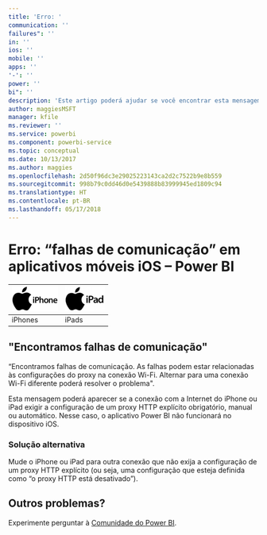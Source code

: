 ```yaml
---
title: 'Erro: '
communication: ''
failures": ''
in: ''
ios: ''
mobile: ''
apps: ''
'-': ''
power: ''
bi": ''
description: 'Este artigo poderá ajudar se você encontrar esta mensagem: “Encontramos falhas de comunicação. As falhas podem estar relacionadas às configurações de proxy na sua conexão Wi-Fi.”'
author: maggiesMSFT
manager: kfile
ms.reviewer: ''
ms.service: powerbi
ms.component: powerbi-service
ms.topic: conceptual
ms.date: 10/13/2017
ms.author: maggies
ms.openlocfilehash: 2d50f96dc3e29025223143ca2d2c7522b9e8b559
ms.sourcegitcommit: 998b79c0dd46d0e5439888b83999945ed1809c94
ms.translationtype: HT
ms.contentlocale: pt-BR
ms.lasthandoff: 05/17/2018
---
```

# <a name="error-communication-failures-in-ios-mobile-apps---power-bi"></a>Erro: “falhas de comunicação” em aplicativos móveis iOS – Power BI
| ![iPhone](media/mobile-known-issues-with-the-iphone-app/iphone-logo-50-px.png) | ![iPad](media/mobile-known-issues-with-the-iphone-app/ipad-logo-50-px.png) |
|:--- |:--- |
| iPhones |iPads |

## <a name="we-encountered-communication-failures"></a>"Encontramos falhas de comunicação"
“Encontramos falhas de comunicação. As falhas podem estar relacionadas às configurações do proxy na conexão Wi-Fi. Alternar para uma conexão Wi-Fi diferente poderá resolver o problema".

Esta mensagem poderá aparecer se a conexão com a Internet do iPhone ou iPad exigir a configuração de um proxy HTTP explícito obrigatório, manual ou automático. Nesse caso, o aplicativo Power BI não funcionará no dispositivo iOS.

### <a name="workaround"></a>Solução alternativa
Mude o iPhone ou iPad para outra conexão que não exija a configuração de um proxy HTTP explícito (ou seja, uma configuração que esteja definida como “o proxy HTTP está desativado”).

## <a name="other-issues"></a>Outros problemas?
Experimente perguntar à [Comunidade do Power BI](http://community.powerbi.com/).

